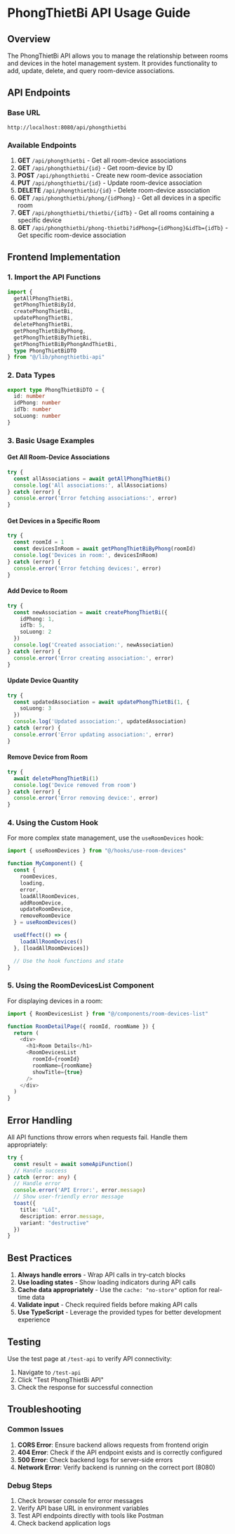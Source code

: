 # PhongThietBi API Usage Guide

## Overview
The PhongThietBi API allows you to manage the relationship between rooms and devices in the hotel management system. It provides functionality to add, update, delete, and query room-device associations.

## API Endpoints

### Base URL
```
http://localhost:8080/api/phongthietbi
```

### Available Endpoints

1. **GET** `/api/phongthietbi` - Get all room-device associations
2. **GET** `/api/phongthietbi/{id}` - Get room-device by ID
3. **POST** `/api/phongthietbi` - Create new room-device association
4. **PUT** `/api/phongthietbi/{id}` - Update room-device association
5. **DELETE** `/api/phongthietbi/{id}` - Delete room-device association
6. **GET** `/api/phongthietbi/phong/{idPhong}` - Get all devices in a specific room
7. **GET** `/api/phongthietbi/thietbi/{idTb}` - Get all rooms containing a specific device
8. **GET** `/api/phongthietbi/phong-thietbi?idPhong={idPhong}&idTb={idTb}` - Get specific room-device association

## Frontend Implementation

### 1. Import the API Functions

```typescript
import {
  getAllPhongThietBi,
  getPhongThietBiById,
  createPhongThietBi,
  updatePhongThietBi,
  deletePhongThietBi,
  getPhongThietBiByPhong,
  getPhongThietBiByThietBi,
  getPhongThietBiByPhongAndThietBi,
  type PhongThietBiDTO
} from "@/lib/phongthietbi-api"
```

### 2. Data Types

```typescript
export type PhongThietBiDTO = {
  id: number
  idPhong: number
  idTb: number
  soLuong: number
}
```

### 3. Basic Usage Examples

#### Get All Room-Device Associations
```typescript
try {
  const allAssociations = await getAllPhongThietBi()
  console.log('All associations:', allAssociations)
} catch (error) {
  console.error('Error fetching associations:', error)
}
```

#### Get Devices in a Specific Room
```typescript
try {
  const roomId = 1
  const devicesInRoom = await getPhongThietBiByPhong(roomId)
  console.log('Devices in room:', devicesInRoom)
} catch (error) {
  console.error('Error fetching devices:', error)
}
```

#### Add Device to Room
```typescript
try {
  const newAssociation = await createPhongThietBi({
    idPhong: 1,
    idTb: 5,
    soLuong: 2
  })
  console.log('Created association:', newAssociation)
} catch (error) {
  console.error('Error creating association:', error)
}
```

#### Update Device Quantity
```typescript
try {
  const updatedAssociation = await updatePhongThietBi(1, {
    soLuong: 3
  })
  console.log('Updated association:', updatedAssociation)
} catch (error) {
  console.error('Error updating association:', error)
}
```

#### Remove Device from Room
```typescript
try {
  await deletePhongThietBi(1)
  console.log('Device removed from room')
} catch (error) {
  console.error('Error removing device:', error)
}
```

### 4. Using the Custom Hook

For more complex state management, use the `useRoomDevices` hook:

```typescript
import { useRoomDevices } from "@/hooks/use-room-devices"

function MyComponent() {
  const {
    roomDevices,
    loading,
    error,
    loadAllRoomDevices,
    addRoomDevice,
    updateRoomDevice,
    removeRoomDevice
  } = useRoomDevices()

  useEffect(() => {
    loadAllRoomDevices()
  }, [loadAllRoomDevices])

  // Use the hook functions and state
}
```

### 5. Using the RoomDevicesList Component

For displaying devices in a room:

```typescript
import { RoomDevicesList } from "@/components/room-devices-list"

function RoomDetailPage({ roomId, roomName }) {
  return (
    <div>
      <h1>Room Details</h1>
      <RoomDevicesList 
        roomId={roomId} 
        roomName={roomName}
        showTitle={true}
      />
    </div>
  )
}
```

## Error Handling

All API functions throw errors when requests fail. Handle them appropriately:

```typescript
try {
  const result = await someApiFunction()
  // Handle success
} catch (error: any) {
  // Handle error
  console.error('API Error:', error.message)
  // Show user-friendly error message
  toast({
    title: "Lỗi",
    description: error.message,
    variant: "destructive"
  })
}
```

## Best Practices

1. **Always handle errors** - Wrap API calls in try-catch blocks
2. **Use loading states** - Show loading indicators during API calls
3. **Cache data appropriately** - Use the `cache: "no-store"` option for real-time data
4. **Validate input** - Check required fields before making API calls
5. **Use TypeScript** - Leverage the provided types for better development experience

## Testing

Use the test page at `/test-api` to verify API connectivity:

1. Navigate to `/test-api`
2. Click "Test PhongThietBi API"
3. Check the response for successful connection

## Troubleshooting

### Common Issues

1. **CORS Error**: Ensure backend allows requests from frontend origin
2. **404 Error**: Check if the API endpoint exists and is correctly configured
3. **500 Error**: Check backend logs for server-side errors
4. **Network Error**: Verify backend is running on the correct port (8080)

### Debug Steps

1. Check browser console for error messages
2. Verify API base URL in environment variables
3. Test API endpoints directly with tools like Postman
4. Check backend application logs
